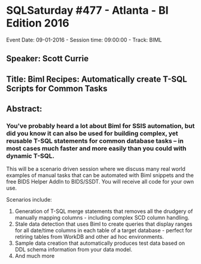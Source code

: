 # SQLSaturday #477 - Atlanta - BI Edition 2016
Event Date: 09-01-2016 - Session time: 09:00:00 - Track: BIML
## Speaker: Scott Currie
## Title: Biml Recipes: Automatically create T-SQL Scripts for Common Tasks
## Abstract:
### You've probably heard a lot about Biml for SSIS automation, but did you know it can also be used for building complex, yet reusable T-SQL statements for common database tasks – in most cases much faster and more easily than you could with dynamic T-SQL.

This will be a scenario driven session where we discuss many real world examples of manual tasks that can be automated with Biml snippets and the free BIDS Helper AddIn to BIDS/SSDT. You will receive all code for your own use.

Scenarios include:
1) Generation of T-SQL merge statements that removes all the drudgery of manually mapping columns - including complex SCD column handling.
2) Stale data detection that uses Biml to create queries that display ranges for all date/time columns in each table of a target database - perfect for retiring tables from WorkDB and other ad hoc environments.
3) Sample data creation that automatically produces test data based on DDL schema information from your data model.
4) And much more
